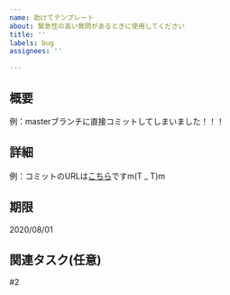 ```yaml
---
name: 助けてテンプレート
about: 緊急性の高い質問があるときに使用してください
title: ''
labels: bug
assignees: ''

---
```


## 概要

例：masterブランチに直接コミットしてしまいました！！！

## 詳細

例：コミットのURLは[こちら](URL)ですm(T _ T)m

## 期限

2020/08/01

## 関連タスク(任意)

#2
